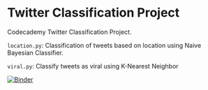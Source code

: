 # Twitter Classification Project
Codecademy Twitter Classification Project.

```location.py```:
Classification of tweets based on location using Naive Bayesian Classifier.

```viral.py```:
Classify tweets as viral using K-Nearest Neighbor

[![Binder](https://mybinder.org/badge_logo.svg)](https://mybinder.org/v2/gh/jornix/twitter_classification_project/HEAD)
